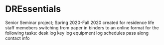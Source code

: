 # DREssentials
Senior Seminar project; Spring 2020-Fall 2020
created for residence life staff memebers
switching from paper in binders to an online format for the following tasks:
        desk log
        key log
        equipment log
        schedules
        pass along
        contact info
